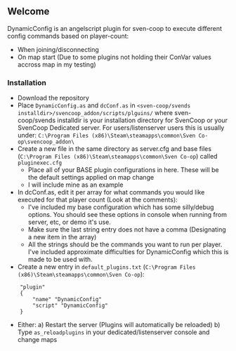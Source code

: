 ## Welcome

DynamicConfig is an angelscript plugin for sven-coop to execute different config commands based on player-count:
  - When joining/disconnecting
  - On map start (Due to some plugins not holding their ConVar values accross map in my testing)

### Installation

- Download the repository
- Place `DynamicConfig.as` and `dcConf.as` in `<sven-coop/svends installdir>/svencoop_addon/scripts/plguins/` where sven-coop/svends installdir is your installation directory for SvenCoop or your SvenCoop Dedicated server. For users/listenserver users this is usually under: `C:\Program Files (x86)\Steam\steamapps\common\Sven Co-op\svencoop_addon\`
- Create a new file in the same directory as server.cfg and base files (`C:\Program Files (x86)\Steam\steamapps\common\Sven Co-op`) called `pluginexec.cfg`
	* Place all of your BASE plugin configurations in here. These will be the default settings applied on map change
	* I will include mine as an example
- In dcConf.as, edit it per array for what commands you would like executed for that player count (Look at the comments):
	* I've included my base configuration which has some silly/debug options. You should see these options in console when running from server, etc, or demo it's use.
	* Make sure the last string entry does not have a comma (Designating a new item in the array)
	* All the strings should be the commands you want to run per player. I've included approximate difficulties for DynamicConfig which this is made to be used with.
- Create a new entry in `default_plugins.txt` (`C:\Program Files (x86)\Steam\steamapps\common\Sven Co-op`):
```
	"plugin"
	{
		"name" "DynamicConfig"
		"script" "DynamicConfig"
	}

```
- Either:
	a) Restart the server (Plugins will automatically be reloaded)
	b) Type `as_reloadplugins` in your dedicated/listenserver console and change maps